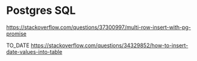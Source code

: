 # Postgres SQL

https://stackoverflow.com/questions/37300997/multi-row-insert-with-pg-promise

TO_DATE
https://stackoverflow.com/questions/34329852/how-to-insert-date-values-into-table
